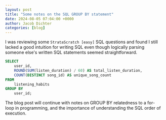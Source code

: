 ```yaml
---
layout: post
title: "Some notes on the SQL GROUP BY statement"
date: 2024-08-05 07:04:00 +0000
author: Jacob Dichter
categories: [blog]
---
```


I was reviewing some ```StrataScratch [easy]``` SQL questions and found I still lacked a good intuition for writing SQL even though logically parsing
someone else's written SQL statements seemed straightforward.

```sql
SELECT 
    user_id,
    ROUND(SUM(listen_duration) / 60) AS total_listen_duration,
    COUNT(DISTINCT song_id) AS unique_song_count
FROM 
    listening_habits
GROUP BY 
    user_id;
```

The blog post will continue with notes on GROUP BY relatedness to a for-loop in programming, and the importance of understanding the SQL
order of execution.
